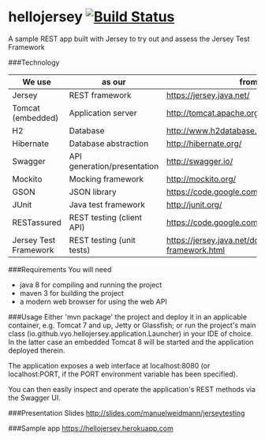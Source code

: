 # hellojersey [![Build Status](https://api.shippable.com/projects/54f9d4f35ab6cc135294191b/badge?branchName=master)](https://app.shippable.com/projects/54f9d4f35ab6cc135294191b/builds/latest)

A sample REST app built with Jersey to try out and assess the Jersey Test Framework


###Technology

We use                 | as our                       | from here
-----------------------|------------------------------|---------------------------
Jersey                 |  REST framework              | https://jersey.java.net/
Tomcat (embedded)      |  Application server          | http://tomcat.apache.org/download-80.cgi
H2                     |  Database                    | http://www.h2database.com/
Hibernate              |  Database abstraction        | http://hibernate.org/
Swagger                |  API generation/presentation | http://swagger.io/
Mockito                |  Mocking framework           | http://mockito.org/
GSON                   |  JSON library                | https://code.google.com/p/google-gson/
JUnit                  |  Java test framework         | http://junit.org/
RESTassured            |  REST testing (client API)   | https://code.google.com/p/rest-assured/
Jersey Test Framework  |  REST testing (unit tests)   | https://jersey.java.net/documentation/latest/test-framework.html

###Requirements
You will need
- java 8 for compiling and running the project
- maven 3 for building the project
- a modern web browser for using the web API

###Usage
Either 'mvn package' the project and deploy it in an applicable container, e.g. Tomcat 7 and up, Jetty or Glassfish;
or run the project's main class (io.github.vyo.hellojersey.application.Launcher) in your IDE of choice.
In the latter case an embedded Tomcat 8 will be started and the application deployed therein.

The application exposes a web interface at localhost:8080 (or localhost:PORT, if the PORT environment variable has been specified).

You can then easily inspect and operate the application's REST methods via the Swagger UI.

###Presentation Slides
http://slides.com/manuelweidmann/jerseytesting

###Sample app
https://hellojersey.herokuapp.com